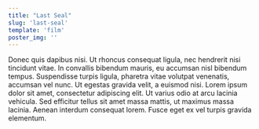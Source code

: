 ```yaml
---
title: "Last Seal"
slug: 'last-seal'
template: 'film'
poster_img: ''
---
```


Donec quis dapibus nisi. Ut rhoncus consequat ligula, nec hendrerit nisi tincidunt vitae. In convallis bibendum mauris, eu accumsan nisl bibendum tempus. Suspendisse turpis ligula, pharetra vitae volutpat venenatis, accumsan vel nunc. Ut egestas gravida velit, a euismod nisi. Lorem ipsum dolor sit amet, consectetur adipiscing elit. Ut varius odio at arcu lacinia vehicula. Sed efficitur tellus sit amet massa mattis, ut maximus massa lacinia. Aenean interdum consequat lorem. Fusce eget ex vel turpis gravida elementum.
